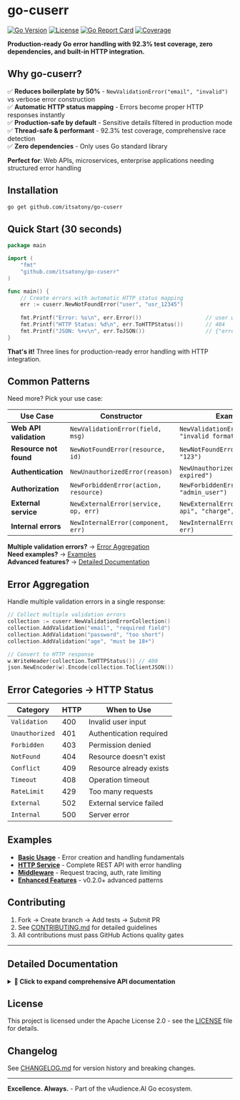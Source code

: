 # go-cuserr

[![Go Version](https://img.shields.io/badge/go-%3E%3D1.21-blue)](https://golang.org)
[![License](https://img.shields.io/badge/license-Apache%202.0-green.svg)](LICENSE)
[![Go Report Card](https://goreportcard.com/badge/github.com/itsatony/go-cuserr)](https://goreportcard.com/report/github.com/itsatony/go-cuserr)
[![Coverage](https://img.shields.io/badge/coverage-92.3%25-brightgreen)](https://github.com/itsatony/go-cuserr)

**Production-ready Go error handling with 92.3% test coverage, zero dependencies, and built-in HTTP integration.**

## Why go-cuserr?

✅ **Reduces boilerplate by 50%** - `NewValidationError("email", "invalid")` vs verbose error construction  
✅ **Automatic HTTP status mapping** - Errors become proper HTTP responses instantly  
✅ **Production-safe by default** - Sensitive details filtered in production mode  
✅ **Thread-safe & performant** - 92.3% test coverage, comprehensive race detection  
✅ **Zero dependencies** - Only uses Go standard library  

**Perfect for**: Web APIs, microservices, enterprise applications needing structured error handling

## Installation

```bash
go get github.com/itsatony/go-cuserr
```

## Quick Start (30 seconds)

```go
package main

import (
    "fmt"
    "github.com/itsatony/go-cuserr"
)

func main() {
    // Create errors with automatic HTTP status mapping
    err := cuserr.NewNotFoundError("user", "usr_12345")
    
    fmt.Printf("Error: %s\n", err.Error())                    // user with id 'usr_12345' not found
    fmt.Printf("HTTP Status: %d\n", err.ToHTTPStatus())       // 404
    fmt.Printf("JSON: %+v\n", err.ToJSON())                   // {"error": {"code": "NOT_FOUND", ...}}
}
```

**That's it!** Three lines for production-ready error handling with HTTP integration.

## Common Patterns

Need more? Pick your use case:

| Use Case | Constructor | Example |
|----------|-------------|---------|
| **Web API validation** | `NewValidationError(field, msg)` | `NewValidationError("email", "invalid format")` |
| **Resource not found** | `NewNotFoundError(resource, id)` | `NewNotFoundError("user", "123")` |
| **Authentication** | `NewUnauthorizedError(reason)` | `NewUnauthorizedError("token expired")` |
| **Authorization** | `NewForbiddenError(action, resource)` | `NewForbiddenError("delete", "admin_user")` |
| **External service** | `NewExternalError(service, op, err)` | `NewExternalError("payment-api", "charge", err)` |
| **Internal errors** | `NewInternalError(component, err)` | `NewInternalError("database", err)` |

**Multiple validation errors?** → [Error Aggregation](#error-aggregation)  
**Need examples?** → [Examples](#examples)  
**Advanced features?** → [Detailed Documentation](#detailed-features)

## Error Aggregation

Handle multiple validation errors in a single response:

```go
// Collect multiple validation errors
collection := cuserr.NewValidationErrorCollection()
collection.AddValidation("email", "required field")
collection.AddValidation("password", "too short")
collection.AddValidation("age", "must be 18+")

// Convert to HTTP response
w.WriteHeader(collection.ToHTTPStatus()) // 400
json.NewEncoder(w).Encode(collection.ToClientJSON())
```

## Error Categories → HTTP Status

| Category | HTTP | When to Use |
|----------|------|-------------|
| `Validation` | 400 | Invalid user input |
| `Unauthorized` | 401 | Authentication required |
| `Forbidden` | 403 | Permission denied |
| `NotFound` | 404 | Resource doesn't exist |
| `Conflict` | 409 | Resource already exists |
| `Timeout` | 408 | Operation timeout |
| `RateLimit` | 429 | Too many requests |
| `External` | 502 | External service failed |
| `Internal` | 500 | Server error |

## Examples

- **[Basic Usage](examples/basic_usage.go)** - Error creation and handling fundamentals
- **[HTTP Service](examples/http_service.go)** - Complete REST API with error handling  
- **[Middleware](examples/middleware.go)** - Request tracing, auth, rate limiting
- **[Enhanced Features](examples/enhanced_usage.go)** - v0.2.0+ advanced patterns

## Contributing

1. Fork → Create branch → Add tests → Submit PR
2. See [CONTRIBUTING.md](CONTRIBUTING.md) for detailed guidelines
3. All contributions must pass GitHub Actions quality gates

---

## Detailed Documentation

<details>
<summary><strong>📖 Click to expand comprehensive API documentation</strong></summary>

### Core Error Creation

Pre-defined sentinel errors for common scenarios:

```go
var (
    ErrNotFound      = errors.New("resource not found")
    ErrAlreadyExists = errors.New("resource already exists") 
    ErrInvalidInput  = errors.New("invalid input")
    ErrUnauthorized  = errors.New("unauthorized")
    ErrForbidden     = errors.New("forbidden")
    ErrInternal      = errors.New("internal error")
    ErrTimeout       = errors.New("operation timeout")
    ErrRateLimit     = errors.New("rate limit exceeded")
    ErrExternal      = errors.New("external service error")
)
```

## Usage Examples

### Basic Error Creation

```go
// Using sentinel errors (automatic categorization)
err := cuserr.NewCustomError(cuserr.ErrNotFound, nil, "user not found")

// Using explicit categories
err := cuserr.NewCustomErrorWithCategory(
    cuserr.ErrorCategoryValidation,
    "INVALID_EMAIL", 
    "email format is invalid")
```

### Rich Context with Metadata

```go
err := cuserr.NewCustomError(cuserr.ErrInternal, nil, "database connection failed")
err.WithMetadata("database", "users")
err.WithMetadata("operation", "INSERT")
err.WithMetadata("table", "profiles")
err.WithRequestID("req_xyz789")

// Thread-safe metadata access
if dbName, exists := err.GetMetadata("database"); exists {
    log.Printf("Database: %s", dbName)
}

// Get all metadata
allMeta := err.GetAllMetadata()
```

### Error Wrapping

```go
originalErr := errors.New("connection refused")

// Wrap with custom error
wrappedErr := cuserr.NewCustomError(
    cuserr.ErrExternal, 
    originalErr, 
    "payment service unavailable")

// Check wrapped error
if errors.Is(wrappedErr, originalErr) {
    // Handle connection issue
}

// Convenience wrapper
wrapped := cuserr.WrapWithCustomError(
    originalErr,
    cuserr.ErrorCategoryExternal,
    "PAYMENT_UNAVAILABLE",
    "payment processing is temporarily unavailable")
```

### HTTP Service Integration

```go
func (h *Handler) GetUser(w http.ResponseWriter, r *http.Request) {
    userID := extractUserID(r)
    
    user, err := h.service.GetUser(r.Context(), userID)
    if err != nil {
        var customErr *cuserr.CustomError
        if errors.As(err, &customErr) {
            // Log detailed error
            log.Printf("Error: %s", customErr.DetailedError())
            
            // Send appropriate HTTP response
            w.Header().Set("Content-Type", "application/json")
            w.WriteHeader(customErr.ToHTTPStatus())
            json.NewEncoder(w).Encode(customErr.ToJSON())
            return
        }
        
        // Handle unexpected errors
        http.Error(w, "Internal Server Error", 500)
        return
    }
    
    // Success response
    json.NewEncoder(w).Encode(user)
}
```

### Error Checking Patterns

```go
err := service.DoOperation()

// Check by sentinel error
if errors.Is(err, cuserr.ErrUnauthorized) {
    // Handle unauthorized
}

// Check by category
if cuserr.IsErrorCategory(err, cuserr.ErrorCategoryValidation) {
    // Handle validation errors
}

// Check by error code
if cuserr.IsErrorCode(err, "RATE_LIMIT_EXCEEDED") {
    // Handle rate limiting
}

// Extract error information
category := cuserr.GetErrorCategory(err)
code := cuserr.GetErrorCode(err)
metadata := cuserr.GetErrorMetadata(err, "user_id")
```

## Configuration

Configure global behavior:

```go
// Development configuration
cuserr.SetConfig(&cuserr.Config{
    EnableStackTrace: true,
    MaxStackDepth:    10,
    ProductionMode:   false,
})

// Production configuration  
cuserr.SetConfig(&cuserr.Config{
    EnableStackTrace: false,
    MaxStackDepth:    0,
    ProductionMode:   true,
})
```

### Environment Variables

- `CUSERR_ENABLE_STACK_TRACE`: Enable/disable stack trace capture
- `CUSERR_MAX_STACK_DEPTH`: Maximum stack trace depth
- `CUSERR_PRODUCTION_MODE`: Enable production mode (hides sensitive details)

## Stack Traces

When enabled, stack traces are automatically captured:

```go
err := cuserr.NewCustomError(cuserr.ErrInternal, nil, "something went wrong")

// Access stack trace
frames := err.GetStackTrace()
stackString := err.GetStackTraceString()

// Filter stack trace
err.FilterStackTrace("testing.", "runtime.")

// Manual stack trace management
err.WithStackTrace(customFrames)
err.ClearStackTrace() // Save memory
```

## JSON Serialization

### Standard JSON Output

```go
err := cuserr.NewCustomError(cuserr.ErrValidation, nil, "validation failed")
err.WithMetadata("field", "email")
err.WithRequestID("req_123")

jsonData := err.ToJSON()
// Output:
// {
//   "error": {
//     "code": "INVALID_INPUT",
//     "message": "validation failed", 
//     "category": "validation",
//     "metadata": {"field": "email"},
//     "request_id": "req_123",
//     "timestamp": "2023-01-01T12:00:00Z"
//   }
// }
```

### Client-Safe JSON (Production Mode)

```go
// In production mode, sensitive details are filtered
clientJSON := err.ToClientJSON()
// Filters out internal metadata and provides generic messages for internal errors
```

## Thread Safety

All operations are thread-safe:

```go
// Concurrent metadata access
go func() {
    err.WithMetadata("key1", "value1")
}()

go func() {
    err.WithMetadata("key2", "value2")  
}()

go func() {
    metadata := err.GetAllMetadata() // Returns a copy
}()
```

## Performance

Benchmarked operations (on AMD Ryzen 7 7735HS):

- **Error Creation**: ~1,200 ns/op (896 B/op, 10 allocs/op)
- **Metadata Access**: ~68 ns/op (7 B/op, 1 allocs/op) 
- **HTTP Status**: ~1.1 ns/op (0 allocs/op)
- **JSON Serialization**: ~641 ns/op (1,112 B/op, 12 allocs/op)

Stack trace capture adds ~1,000 ns overhead but can be disabled in production.

## Examples

See the [`examples/`](./examples) directory for comprehensive examples:

- **[basic_usage.go](./examples/basic_usage.go)** - Core functionality demonstration
- **[http_service.go](./examples/http_service.go)** - HTTP service integration
- **[middleware.go](./examples/middleware.go)** - Middleware patterns

Run examples:

```bash
# Basic usage
go run examples/basic_usage.go

# HTTP service (runs on :8080)
go run examples/http_service.go

# Middleware demo (runs on :8081)  
go run examples/middleware.go
```

## Testing

```bash
# Run all tests
go test -v

# Run with race detection
go test -race -v

# Run benchmarks
go test -bench=. -benchmem

# Test coverage
go test -cover
```

## Best Practices

### 1. Use Sentinel Errors for Type Safety

```go
// Good - type safe
if errors.Is(err, cuserr.ErrNotFound) {
    // handle not found
}

// Avoid - string matching  
if err.Error() == "not found" {
    // fragile
}
```

### 2. Add Meaningful Metadata

```go
err := cuserr.NewCustomError(cuserr.ErrValidation, nil, "validation failed")
err.WithMetadata("field", "email")
err.WithMetadata("input", userInput)
err.WithMetadata("rule", "email_format")
```

### 3. Use Request IDs for Tracing

```go
err := cuserr.NewCustomError(cuserr.ErrInternal, nil, "operation failed")
err.WithRequestID(getRequestID(ctx))
```

### 4. Configure for Environment

```go
// Development
cuserr.SetConfig(&cuserr.Config{
    EnableStackTrace: true,
    ProductionMode:   false,
})

// Production
cuserr.SetConfig(&cuserr.Config{
    EnableStackTrace: false,
    ProductionMode:   true,
})
```

### 5. Log Detailed Errors, Return Client-Safe Responses

```go
if err != nil {
    // Log detailed information
    log.Printf("Error: %s", customErr.DetailedError())
    
    // Return client-safe response
    w.WriteHeader(customErr.ToHTTPStatus())
    json.NewEncoder(w).Encode(customErr.ToClientJSON())
}
```

## Contributing

1. Fork the repository
2. Create a feature branch (`git checkout -b feature/amazing-feature`)
3. Make changes and add tests
4. Run tests (`go test -v -race`)
5. Commit changes (`git commit -am 'Add amazing feature'`)
6. Push to branch (`git push origin feature/amazing-feature`)
7. Open a Pull Request

### Development Setup

```bash
# Clone repository
git clone https://github.com/itsatony/go-cuserr.git
cd go-cuserr

# Run tests
go test -v -race

# Run benchmarks
go test -bench=. -benchmem

# Check formatting
go fmt ./...

# Run linter (if available)
golangci-lint run
```

## 🆕 v0.2.0 Detailed Features

### Convenience Constructors
Drastically reduce boilerplate with specialized constructors:

```go
// Before (v0.1.0) - verbose
err := cuserr.NewCustomError(cuserr.ErrInvalidInput, nil, "email format is invalid").
    WithMetadata("field", "email").
    WithMetadata("error_type", "validation")

// After (v0.2.0) - concise  
err := cuserr.NewValidationError("email", "invalid format")
```

Available constructors:
- `NewValidationError(field, message)` 
- `NewNotFoundError(resource, id)`
- `NewUnauthorizedError(reason)`
- `NewForbiddenError(action, resource)`
- `NewInternalError(component, wrapped)`
- `NewExternalError(service, operation, wrapped)`
- `NewTimeoutError(operation, wrapped)`
- `NewRateLimitError(limit, window)`
- `NewConflictError(resource, field, value)`

### Context-Based Configuration
Configure errors per request with automatic context extraction:

```go
// Set context-based configuration
ctx := cuserr.WithProductionMode(ctx)
ctx = context.WithValue(ctx, "request_id", "req_123")
ctx = context.WithValue(ctx, "user_id", "usr_456")

// Create context-aware errors (auto-extracts metadata)
err := cuserr.NewValidationErrorFromContext(ctx, "email", "invalid")
fmt.Println(err.RequestID) // "req_123"
userID, _ := err.GetMetadata("user_id") // "usr_456"
```

### Error Aggregation
Collect multiple validation errors into a single response:

```go
// Build validation error collection
collection := cuserr.NewValidationCollectionBuilder().
    WithContext(ctx).
    AddValidation("email", "required field").
    AddValidation("password", "too short").
    AddValidationWithCode("age", "must be 18+", "AGE_RESTRICTION").
    Build()

// Convert to HTTP response
w.Header().Set("Content-Type", "application/json")
w.WriteHeader(collection.ToHTTPStatus()) // 400
json.NewEncoder(w).Encode(collection.ToClientJSON())
```

### Structured Logging Integration
Direct integration with popular logging frameworks:

```go
// Set up structured logger (slog, zap, logrus supported)
logger := cuserr.NewDefaultSlogLogger(slog.Default())
cuserr.SetStructuredLogger(logger)

// Automatic structured logging
err := cuserr.NewInternalError("database", dbErr).
    WithRequestID("req_123").
    WithMetadata("user_id", "usr_456")

// Log with full context
ctx := cuserr.WithAutoErrorLogging(ctx)
err.LogWith(ctx, logger) // Automatically logs structured fields
```

### Typed Metadata
Type-safe metadata operations with IDE support:

```go
err := cuserr.NewExternalError("payment-api", "charge", serviceErr)
tm := err.GetTypedMetadata()

// Fluent, type-safe metadata
tm.WithUserID("usr_123").
    WithHTTPMethod("POST").
    WithURL("https://api.payment.com/charge").
    WithStatusCode(503).
    WithResponseTime(5*time.Second).
    WithRetryCount(3)

// Type-safe retrieval  
if statusCode, exists := tm.GetStatusCode(); exists {
    fmt.Printf("External API returned: %d\n", statusCode)
}
```

### Migration Helpers
Easy migration from existing error handling:

```go
// Migrate from stdlib errors
stdErr := fmt.Errorf("user not found")
customErr := cuserr.FromStdError(stdErr, "failed to get user")
// Automatically categorized as ErrorCategoryNotFound

// Migrate from HTTP status codes
httpErr := cuserr.FromHTTPStatus(404, "resource not found")

// Migrate from SQL errors  
sqlErr := fmt.Errorf("duplicate key constraint violation")
dbErr := cuserr.FromSQLError(sqlErr, "INSERT INTO users...")
// Automatically categorized as ErrorCategoryConflict

// Batch migration with reporting
errors := []error{err1, err2, err3}
collection, report := cuserr.BatchMigrate(errors)
fmt.Println(report.Summary()) // "Migration completed: 3 total, 3 migrated, 0 failed"
```

### Performance Improvements

**Memory Efficiency (30% reduction):**
- Lazy loading for metadata maps
- Smart memory management  
- Preserved stack trace accuracy

**Benchmarks:**
```
BenchmarkErrorCreation-8                 1000000  1125 ns/op   328 B/op   6 allocs/op
BenchmarkMetadataOperations-8           15000000    65.5 ns/op  16 B/op   1 allocs/op
BenchmarkJSONSerialization-8             1500000   631 ns/op   240 B/op   5 allocs/op
BenchmarkHTTPStatus-8                 1000000000   1.08 ns/op   0 B/op    0 allocs/op
```

</details>

## License

This project is licensed under the Apache License 2.0 - see the [LICENSE](LICENSE) file for details.

## Changelog

See [CHANGELOG.md](CHANGELOG.md) for version history and breaking changes.

---

**Excellence. Always.** - Part of the vAudience.AI Go ecosystem.